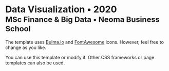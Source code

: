<h1>
  Data Visualization &bullet; 2020
  <small>
    <br/>
    MSc Finance & Big Data
    &bullet; Neoma Business School
  </small>
</h1>

The  template uses [Bulma.io](https://bulma.io/) and [FontAwesome](https://fontawesome.com/) icons. However, feel free to change as you like.

You can use this template or modify it. Other CSS frameworks or page templates can also be used.
